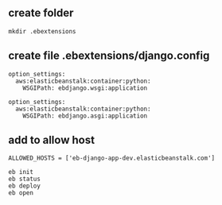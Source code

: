 ## create folder
```
mkdir .ebextensions
```
## create file .ebextensions/django.config
```
option_settings:
  aws:elasticbeanstalk:container:python:
    WSGIPath: ebdjango.wsgi:application
```
```
option_settings:
  aws:elasticbeanstalk:container:python:
    WSGIPath: ebdjango.asgi:application
```
## add to allow host
```
ALLOWED_HOSTS = ['eb-django-app-dev.elasticbeanstalk.com']
```

```
eb init
eb status
eb deploy
eb open
```